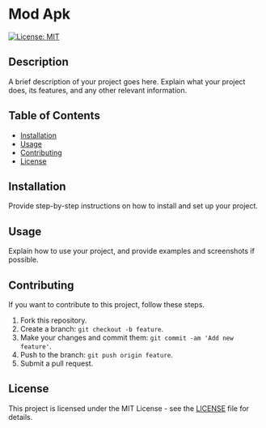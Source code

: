 # Mod Apk

[![License: MIT](https://img.shields.io/badge/License-MIT-yellow.svg)](https://opensource.org/licenses/MIT)

## Description

A brief description of your project goes here. Explain what your project does, its features, and any other relevant information.

## Table of Contents

- [Installation](#installation)
- [Usage](#usage)
- [Contributing](#contributing)
- [License](#license)

## Installation

Provide step-by-step instructions on how to install and set up your project. 

## Usage

Explain how to use your project, and provide examples and screenshots if possible.

## Contributing

If you want to contribute to this project, follow these steps.

1. Fork this repository.
2. Create a branch: `git checkout -b feature`.
3. Make your changes and commit them: `git commit -am 'Add new feature'`.
4. Push to the branch: `git push origin feature`.
5. Submit a pull request.

## License

This project is licensed under the MIT License - see the [LICENSE](LICENSE) file for details.
